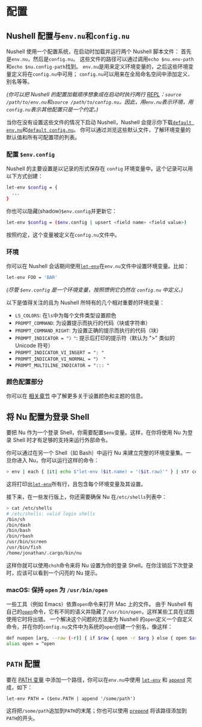 # 配置

## Nushell 配置与`env.nu`和`config.nu`

Nushell 使用一个配置系统，在启动时加载并运行两个 Nushell 脚本文件：
首先是`env.nu`，然后是`config.nu`。
这些文件的路径可以通过调用`echo $nu.env-path`和`echo $nu.config-path`找到。
`env.nu`是用来定义环境变量的，之后这些环境变量定义将在`config.nu`中可用；
`config.nu`可以用来在全局命名空间中添加定义、别名等等。

_(你可以把 Nushell 的配置加载顺序想象成在启动时执行两行 [REPL](https://en.wikipedia.org/wiki/Read%E2%80%93eval%E2%80%93print_loop)：`source /path/to/env.nu`和`source /path/to/config.nu`。因此，用`env.nu`表示环境，用`config.nu`表示其他配置只是一个约定。)_

当你在没有设置这些文件的情况下启动 Nushell，Nushell 会提示你下载[`default env.nu`](https://github.com/nushell/nushell/blob/main/docs/sample_config/default_env.nu)和[`default config.nu`](https://github.com/nushell/nushell/blob/main/docs/sample_config/default_config.nu)。
你可以通过浏览这些默认文件，了解环境变量的默认值和所有可配置项的列表。

### 配置 `$env.config`

Nushell 的主要设置是以记录的形式保存在 `config` 环境变量中。这个记录可以用以下方式创建：

```bash
let-env $config = {
  ...
}
```

你也可以隐藏(shadow)`$env.config`并更新它：

```bash
let-env $config = ($env.config | upsert <field name> <field value>)
```

按照约定，这个变量被定义在`config.nu`文件中。

### 环境

你可以在 Nushell 会话期间使用[`let-env`](/book/commands/let-env.md)在`env.nu`文件中设置环境变量。比如：

```bash
let-env FOO = 'BAR'
```

_(尽管 `$env.config` 是一个环境变量，按照惯例它仍然在 `config.nu` 中定义。)_

以下是值得关注的且为 Nushell 所特有的几个相对重要的环境变量：

- `LS_COLORS`: 在`ls`中为每个文件类型设置颜色
- `PROMPT_COMMAND`: 为设置提示而执行的代码（块或字符串）
- `PROMPT_COMMAND_RIGHT`: 为设置正确的提示而执行的代码（块）
- `PROMPT_INDICATOR = "〉"`: 提示后打印的提示符（默认为 ">" 类似的 Unicode 符号）
- `PROMPT_INDICATOR_VI_INSERT = ": "`
- `PROMPT_INDICATOR_VI_NORMAL = "〉 "`
- `PROMPT_MULTILINE_INDICATOR = "::: "`

### 颜色配置部分

你可以在 [相关章节](coloring_and_theming.md) 中了解更多关于设置颜色和主题的信息。

## 将 Nu 配置为登录 Shell

要把 Nu 作为一个登录 Shell，你需要配置`$env`变量。这样，在你将使用 Nu 为登录 Shell 时才有足够的支持来运行外部命令。

你可以通过在另一个 Shell（如 Bash）中运行 Nu 来建立完整的环境变量集。一旦你进入 Nu，你可以运行这样的命令：

```bash
> env | each { |it| echo $"let-env ($it.name) = '($it.raw)'" } | str collect (char nl)
```

这将打印出[`let-env`](/book/commands/let-env.md)所有行，且包含每个环境变量及其设置。

接下来，在一些发行版上，你还需要确保 Nu 在`/etc/shells`列表中：

```bash
> cat /etc/shells
# /etc/shells: valid login shells
/bin/sh
/bin/dash
/bin/bash
/bin/rbash
/usr/bin/screen
/usr/bin/fish
/home/jonathan/.cargo/bin/nu
```

这样你就可以使用`chsh`命令来将 Nu 设置为你的登录 Shell。在你注销后下次登录时，应该可以看到一个闪亮的 Nu 提示。

### macOS: 保持 `open` 为 `/usr/bin/open`

一些工具（例如 Emacs）依靠`open`命令来打开 Mac 上的文件。
由于 Nushell 有自己的[`open`](/book/commands/open.md)命令，它有不同的语义并隐藏了`/usr/bin/open`，这样某些工具在试图使用它时将出错。
一个解决这个问题的方法是为 Nushell 的`open`定义一个自定义命令，并在你的`config.nu`文件中为系统的`open`创建一个别名，像这样：

```bash
def nuopen [arg, --raw (-r)] { if $raw { open -r $arg } else { open $arg } }
alias open = ^open
```

## `PATH` 配置

要在 [PATH 变量](<https://en.wikipedia.org/wiki/PATH_(variable)>) 中添加一个路径，你可以在`env.nu`中使用 [`let-env`](/book/commands/let-env.html) 和 [`append`](/book/commands/append.html) 完成，如下：

```shell
let-env PATH = ($env.PATH | append '/some/path')
```

这将把`/some/path`追加到`PATH`的末尾；你也可以使用 [`prepend`](/book/commands/prepend.html) 将该路径添加到`PATH`的开头。
